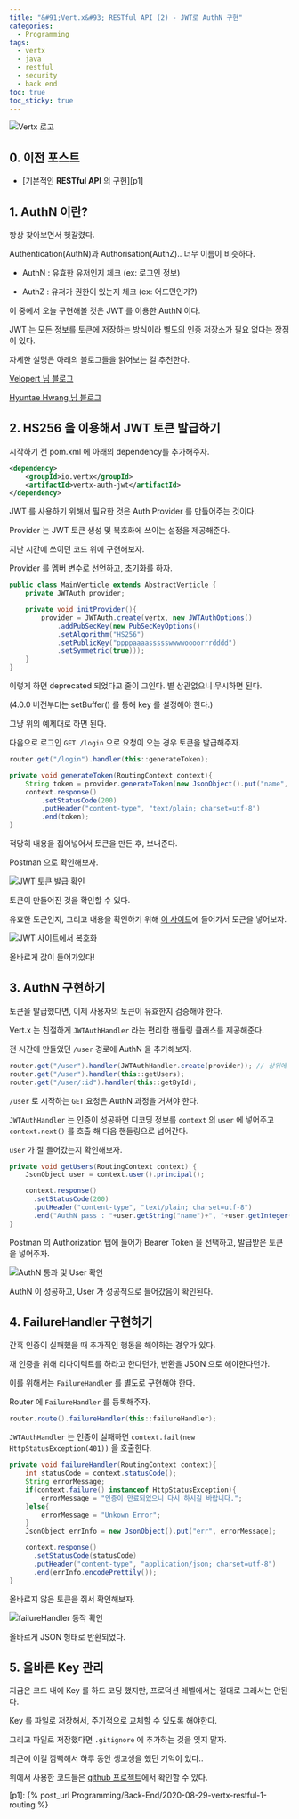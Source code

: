 ```yaml
---
title: "&#91;Vert.x&#93; RESTful API (2) - JWT로 AuthN 구현"
categories:
  - Programming
tags:
  - vertx
  - java
  - restful
  - security
  - back end
toc: true
toc_sticky: true
---
```


![Vertx 로고][1]

## 0. 이전 포스트

  - [기본적인 **RESTful API** 의 구현][p1]

## 1. AuthN 이란?

항상 찾아보면서 헷갈렸다. 

Authentication(AuthN)과 Authorisation(AuthZ).. 너무 이름이 비슷하다.

- AuthN : 유효한 유저인지 체크 (ex: 로그인 정보)

- AuthZ : 유저가 권한이 있는지 체크 (ex: 어드민인가?)

이 중에서 오늘 구현해볼 것은 JWT 를 이용한 AuthN 이다.

JWT 는 모든 정보를 토큰에 저장하는 방식이라 별도의 인증 저장소가 필요 없다는 장점이 있다.

자세한 설명은 아래의 블로그들을 읽어보는 걸 추천한다.

[Velopert 님 블로그][2]

[Hyuntae Hwang 님 블로그][3]

## 2. HS256 을 이용해서 JWT 토큰 발급하기

시작하기 전 pom.xml 에 아래의 dependency를 추가해주자.

```xml
<dependency>
    <groupId>io.vertx</groupId>
    <artifactId>vertx-auth-jwt</artifactId>
</dependency>
```

JWT 를 사용하기 위해서 필요한 것은 Auth Provider 를 만들어주는 것이다.

Provider 는 JWT 토큰 생성 및 복호화에 쓰이는 설정을 제공해준다.

지난 시간에 쓰이던 코드 위에 구현해보자.

Provider 를 멤버 변수로 선언하고, 초기화를 하자.

```java
public class MainVerticle extends AbstractVerticle {
    private JWTAuth provider;

    private void initProvider(){
        provider = JWTAuth.create(vertx, new JWTAuthOptions()
            .addPubSecKey(new PubSecKeyOptions()
            .setAlgorithm("HS256")
            .setPublicKey("ppppaaaassssswwwwoooorrrdddd")
            .setSymmetric(true)));
    }
}
```

이렇게 하면 deprecated 되었다고 줄이 그인다. 별 상관없으니 무시하면 된다.

(4.0.0 버전부터는 setBuffer() 를 통해 key 를 설정해야 한다.)

그냥 위의 예제대로 하면 된다.

다음으로 로그인 `GET /login` 으로 요청이 오는 경우 토큰을 발급해주자.

```java
router.get("/login").handler(this::generateToken);
```

```java
private void generateToken(RoutingContext context){
    String token = provider.generateToken(new JsonObject().put("name", "하재현").put("studentId", 20180000));
    context.response()
        .setStatusCode(200)
        .putHeader("content-type", "text/plain; charset=utf-8")
        .end(token);
}
```

적당히 내용을 집어넣어서 토큰을 만든 후, 보내준다.

Postman 으로 확인해보자.

![JWT 토큰 발급 확인][4]

토큰이 만들어진 것을 확인할 수 있다. 

유효한 토큰인지, 그리고 내용을 확인하기 위해 [이 사이트][5]에 들어가서 토큰을 넣어보자.

![JWT 사이트에서 복호화][6]

올바르게 값이 들어가있다!

## 3. AuthN 구현하기

토큰을 발급했다면, 이제 사용자의 토큰이 유효한지 검증해야 한다.

Vert.x 는 친절하게 `JWTAuthHandler` 라는 편리한 핸들링 클래스를 제공해준다.

전 시간에 만들었던 `/user` 경로에 AuthN 을 추가해보자.

```java
router.get("/user").handler(JWTAuthHandler.create(provider)); // 상위에 있어야 함!
router.get("/user").handler(this::getUsers);
router.get("/user/:id").handler(this::getById);
```

`/user` 로 시작하는 `GET` 요청은 AuthN 과정을 거쳐야 한다. 

`JWTAuthHandler` 는 인증이 성공하면 디코딩 정보를 `context` 의 `user` 에 넣어주고 `context.next()` 를 호출 해 다음 핸들링으로 넘어간다. 

`user` 가 잘 들어갔는지 확인해보자.

```java
private void getUsers(RoutingContext context) {
    JsonObject user = context.user().principal();

    context.response()
      .setStatusCode(200)                
      .putHeader("content-type", "text/plain; charset=utf-8")
      .end("AuthN pass : "+user.getString("name")+", "+user.getInteger("studentId"));
}
```

Postman 의 Authorization 탭에 들어가 Bearer Token 을 선택하고, 발급받은 토큰을 넣어주자.

![AuthN 통과 및 User 확인][7]

AuthN 이 성공하고, User 가 성공적으로 들어갔음이 확인된다.

## 4. FailureHandler 구현하기

간혹 인증이 실패했을 때 추가적인 행동을 해야하는 경우가 있다. 

재 인증을 위해 리다이렉트를 하라고 한다던가, 반환을 JSON 으로 해야한다던가.

이를 위해서는 `FailureHandler` 를 별도로 구현해야 한다.

Router 에 `FailureHandler` 를 등록해주자.

```java
router.route().failureHandler(this::failureHandler);
```

`JWTAuthHandler` 는 인증이 실패하면 `context.fail(new HttpStatusException(401))` 을 호출한다.

```java
private void failureHandler(RoutingContext context){
    int statusCode = context.statusCode();
    String errorMessage;
    if(context.failure() instanceof HttpStatusException){
        errorMessage = "인증이 만료되었으니 다시 하시길 바랍니다.";
    }else{
        errorMessage = "Unkown Error";
    }
    JsonObject errInfo = new JsonObject().put("err", errorMessage);

    context.response()
      .setStatusCode(statusCode)                
      .putHeader("content-type", "application/json; charset=utf-8")
      .end(errInfo.encodePrettily());
}
```

올바르지 않은 토큰을 줘서 확인해보자.

![failureHandler 동작 확인][8]

올바르게 JSON 형태로 반환되었다.

## 5. 올바른 Key 관리

지금은 코드 내에 Key 를 하드 코딩 했지만, 프로덕션 레벨에서는 절대로 그래서는 안된다.

Key 를 파일로 저장해서, 주기적으로 교체할 수 있도록 해야한다.

그리고 파일로 저장했다면 `.gitignore` 에 추가하는 것을 잊지 말자.

최근에 이걸 깜빡해서 하루 동안 생고생을 했던 기억이 있다..

위에서 사용한 코드들은 [github 프로젝트][10]에서 확인할 수 있다.

[1]: https://upload.wikimedia.org/wikipedia/commons/thumb/c/c4/Vert.x_Logo.svg/1200px-Vert.x_Logo.svg.png
[2]: https://velopert.com/2389
[3]: https://medium.com/neillab/what-is-jwt-89889759ae37
[4]: /assets/vertx/example2/1.PNG
[5]: https://jwt.io/
[6]: /assets/vertx/example2/2.PNG
[7]: /assets/vertx/example2/3.PNG
[8]: /assets/vertx/example2/4.PNG
[9]: https://blog.naver.com/PostView.nhn?blogId=baekmg1988&logNo=221454486746
[10]: https://github.com/rntlqvnf/Vertx_Examples/tree/master/src/main/java/com/yshajae/vertx/example2

[p1]: {% post_url Programming/Back-End/2020-08-29-vertx-restful-1-routing %}